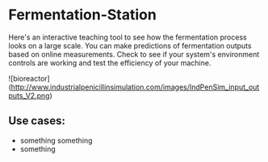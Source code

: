 # Fermentation-Station
Here's an interactive teaching tool to see how the fermentation process looks on a large scale. You can make predictions of fermentation outputs based on online measurements.
Check to see if your system's environment controls are working and test the efficiency of your machine.

![bioreactor] (http://www.industrialpenicillinsimulation.com/images/IndPenSim_input_outputs_V2.png)
## Use cases:
- something something
- something
